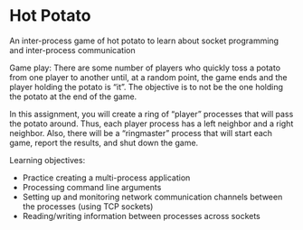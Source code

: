 # Hot Potato
An inter-process game of hot potato to learn about socket programming and inter-process communication

Game play:
There are some number of players who quickly toss a potato from one player to another until, at a random point, the game ends
and the player holding the potato is “it”. The objective is to not be the one holding the potato at the
end of the game.

In this assignment, you will create a ring of “player” processes that will pass
the potato around. Thus, each player process has a left neighbor and a right neighbor. Also,
there will be a “ringmaster” process that will start each game, report the results, and shut down
the game.

Learning objectives:
- Practice creating a multi-process application
- Processing command line arguments
- Setting up and monitoring network communication channels between the processes (using TCP sockets)
- Reading/writing information between processes across sockets

